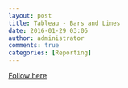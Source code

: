 ```yaml
---
layout: post
title: Tableau - Bars and Lines
date: 2016-01-29 03:06
author: administrator
comments: true
categories: [Reporting]
---
```

<a href="http://public.tableau.com/views/barsandlines/Introduction?:embed=y&amp;:display_count=no" target="_blank">Follow here</a>
